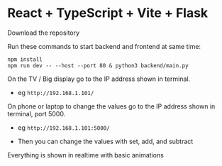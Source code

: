 # React + TypeScript + Vite + Flask

Download the repository

Run these commands to start backend and frontend at same time:
```
npm install
npm run dev -- --host --port 80 & python3 backend/main.py
```

On the TV / Big display go to the IP address shown in terminal.
 - eg `http://192.168.1.101/`

On phone or laptop to change the values go to the IP address shown in terminal, port 5000.
 - eg `http://192.168.1.101:5000/`

 - Then you can change the values with set, add, and subtract

Everything is shown in realtime with basic animations
